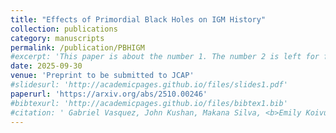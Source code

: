 ```yaml
---
title: "Effects of Primordial Black Holes on IGM History"
collection: publications
category: manuscripts
permalink: /publication/PBHIGM
#excerpt: 'This paper is about the number 1. The number 2 is left for future work.'
date: 2025-09-30
venue: 'Preprint to be submitted to JCAP'
#slidesurl: 'http://academicpages.github.io/files/slides1.pdf'
paperurl: 'https://arxiv.org/abs/2510.00246'
#bibtexurl: 'http://academicpages.github.io/files/bibtex1.bib'
#citation: ' Gabriel Vasquez, John Kushan, Makana Silva, <b>Emily Koivu<b>  Arijit Das, and Christopher M. Hirata (2025). Sumbitted to Physical Review D.'
---
```

